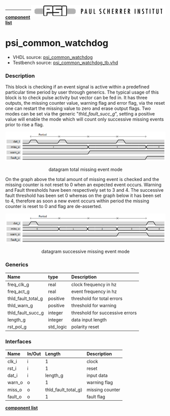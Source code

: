 <img align="right" src="../psi_logo.png">

***

[**component list**](../README.md)

# psi_common_watchdog
 - VHDL source: [psi_common_watchdog](../../hdl/psi_common_watchdog.vhd)
 - Testbench source: [psi_common_watchdog_tb.vhd](../../testbench/psi_common_watchdog_tb/psi_common_watchdog_tb.vhd)

### Description

This block is checking if an event signal is active within a predefined
particular time period by user through generics. The typical usage of
this block is to check pulse activity but vector can be fed in. It has
three outputs, the missing counter value, warning flag and error flag,
via the reset one can restart the missing value to zero and erase output
flags. Two modes can be set via the generic "*thld\_fault\_succ\_g*",
setting a positive value will enable the mode which will count only
successive missing events prior to rise a flag.

<p align="center"> <img src="psi_common_watchdog_fig0.png"> </p>
<p align="center"> datagram total missing event mode </p>

On the graph above the total amount of missing event is checked and the
missing counter is not reset to 0 when an expected event occurs. Warning
and Fault thresholds have been respectively set to 3 and 4. The
successive fault threshold has been set 0 whereas on the graph below it
has been set to 4, therefore as soon a new event occurs within period
the missing counter is reset to 0 and flag are de-asserted.

<p align="center"> <img src="psi_common_watchdog_fig1.png"> </p>
<p align="center"> datagram successive missing event mode </p>

### Generics
| Name               | type      | Description                     |
|:-------------------|:----------|:--------------------------------|
| freq_clk_g 				 | real      | clock frequency in hz           |
| freq_act_g         | real      | event frequency in hz           |
| thld_fault_total_g | positive  | threshold for total errors      |
| thld_warn_g        | positive  | threshold for warning           |
| thld_fault_succ_g  | integer   | threshold for successive errors |
| length_g           | integer   | data input length               |
| rst_pol_g          | std_logic | polarity reset                  |

### Interfaces
| Name    | In/Out   | Length              | Description     |
|:--------|:---------|:--------------------|:----------------|
| clk_i   | i        | 1                   | clock           |
| rst_i   | i        | 1                   | reset           |
| dat_i   | i        | length_g            | input data      |
| warn_o  | o        | 1                   | warning flag    |
| miss_o  | o        | thld_fault_total_g) | missing counter |
| fault_o | o        | 1                   | fault flag      |


[**component list**](../README.md)
